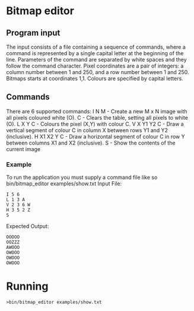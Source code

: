 # Bitmap editor

## Program input
The input consists of a file containing a sequence of commands, where a command is represented by a single capital letter at the beginning of the line. Parameters of the command are separated by white spaces and they follow the command character.
Pixel coordinates are a pair of integers: a column number between 1 and 250, and a row number between 1 and 250. Bitmaps starts at coordinates 1,1. Colours are specified by capital letters.

## Commands

There are 6 supported commands:
I N M - Create a new M x N image with all pixels coloured white (O).
C - Clears the table, setting all pixels to white (O).
L X Y C - Colours the pixel (X,Y) with colour C.
V X Y1 Y2 C - Draw a vertical segment of colour C in column X between rows Y1 and Y2 (inclusive).
H X1 X2 Y C - Draw a horizontal segment of colour C in row Y between columns X1 and X2 (inclusive).
S - Show the contents of the current image

### Example

To run the application you must supply a command file like so bin/bitmap_editor examples/show.txt
Input File:
```
I 5 6
L 1 3 A
V 2 3 6 W
H 3 5 2 Z
S
```

Expected Output:
```
OOOOO
OOZZZ
AWOOO
OWOOO
OWOOO
OWOOO
```

# Running

`>bin/bitmap_editor examples/show.txt`
